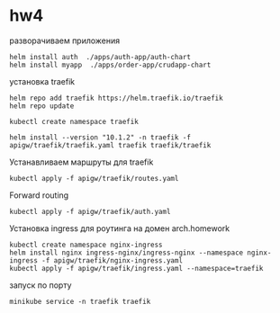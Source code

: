 # hw4
разворачиваем приложения 
````
helm install auth  ./apps/auth-app/auth-chart
helm install myapp  ./apps/order-app/crudapp-chart
````

установка traefik
````
helm repo add traefik https://helm.traefik.io/traefik
helm repo update

kubectl create namespace traefik

helm install --version "10.1.2" -n traefik -f apigw/traefik/traefik.yaml traefik traefik/traefik
````

Устанавливаем маршруты для traefik
````
kubectl apply -f apigw/traefik/routes.yaml
````

Forward routing
````
kubectl apply -f apigw/traefik/auth.yaml
````

Установка ingress для роутинга на домен arch.homework
````
kubectl create namespace nginx-ingress
helm install nginx ingress-nginx/ingress-nginx --namespace nginx-ingress -f apigw/traefik/nginx-ingress.yaml
kubectl apply -f apigw/traefik/ingress.yaml --namespace=traefik
````

запуск по порту 
````
minikube service -n traefik traefik
````

